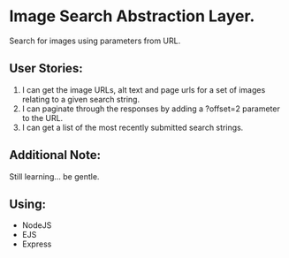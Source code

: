 # Image Search Abstraction Layer.
Search for images using parameters from URL.

## User Stories:
1. I can get the image URLs, alt text and page urls for a set of images relating to a given search string.
2. I can paginate through the responses by adding a ?offset=2 parameter to the URL.
3. I can get a list of the most recently submitted search strings.

## Additional Note:
Still learning... be gentle.

## Using:
* NodeJS
* EJS
* Express
